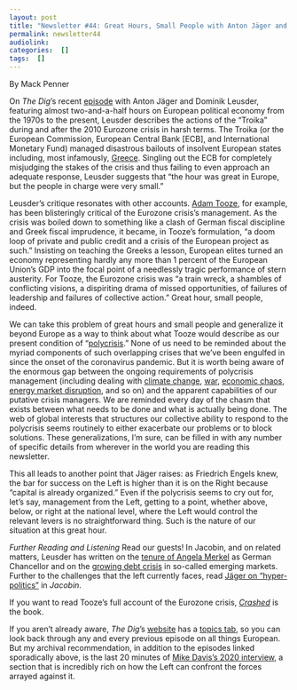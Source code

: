 ```yaml
---
layout: post
title: "Newsletter #44: Great Hours, Small People with Anton Jäger and Dominik Leusder"
permalink: newsletter44
audiolink: 
categories:  []
tags:  []
---
```

By Mack Penner

On *The Dig*’s recent [episode](https://thedigradio.com/podcast/europe-w-anton-jager-dominik-leusder) with Anton Jäger and Dominik Leusder, featuring almost two-and-a-half hours on European political economy from the 1970s to the present, Leusder describes the actions of the “Troika” during and after the 2010 Eurozone crisis in harsh terms. The Troika (or the European Commission, European Central Bank [ECB], and International Monetary Fund) managed disastrous bailouts of insolvent European states including, most infamously, [Greece](https://www.ft.com/content/b41ba724-4a20-407c-8bc2-e57351e65472). Singling out the ECB for completely misjudging the stakes of the crisis and thus failing to even approach an adequate response, Leusder suggests that “the hour was great in Europe, but the people in charge were very small.”

Leusder’s critique resonates with other accounts. [Adam Tooze](https://www.penguinrandomhouse.com/books/301357/crashed-by-adam-tooze), for example, has been blisteringly critical of the Eurozone crisis’s management. As the crisis was boiled down to something like a clash of German fiscal discipline and Greek fiscal imprudence, it became, in Tooze’s formulation, “a doom loop of private and public credit and a crisis of the European project as such.” Insisting on teaching the Greeks a lesson, European elites turned an economy representing hardly any more than 1 percent of the European Union’s GDP into the focal point of a needlessly tragic performance of stern austerity. For Tooze, the Eurozone crisis was “a train wreck, a shambles of conflicting visions, a dispiriting drama of missed opportunities, of failures of leadership and failures of collective action.” Great hour, small people, indeed.

We can take this problem of great hours and small people and generalize it beyond Europe as a way to think about what Tooze would describe as our present condition of “[polycrisis](https://adamtooze.substack.com/p/chartbook-130-defining-polycrisis).” None of us need to be reminded about the myriad components of such overlapping crises that we’ve been engulfed in since the onset of the coronavirus pandemic. But it is worth being aware of the enormous gap between the ongoing requirements of polycrisis management (including dealing with [climate change](https://www.ft.com/content/5de27c61-0095-4add-8076-7469b27a4bb8), [war](https://thedigradio.com/podcast/war-w-sophie-pinkham-and-nick-mulder), [economic chaos](https://thedigradio.com/podcast/inflation-politics-with-tim-barker), [energy market disruption](https://www.ft.com/content/918c604a-e087-4137-911d-1b7f98f4e670), and so on) and the apparent capabilities of our putative crisis managers. We are reminded every day of the chasm that exists between what needs to be done and what is actually being done. The web of global interests that structures our collective ability to respond to the polycrisis seems routinely to either exacerbate our problems or to block solutions. These generalizations, I’m sure, can be filled in with any number of specific details from wherever in the world you are reading this newsletter.

This all leads to another point that Jäger raises: as Friedrich Engels knew, the bar for success on the Left is higher than it is on the Right because “capital is already organized.” Even if the polycrisis seems to cry out for, let’s say, management from the Left, getting to a point, whether above, below, or right at the national level, where the Left would control the relevant levers is no straightforward thing. Such is the nature of our situation at this great hour.

*Further Reading and Listening*
Read our guests! In Jacobin, and on related matters, Leusder has written on the [tenure of Angela Merkel](https://jacobin.com/2021/12/angela-merkel-europe-europe-financial-crisis-global-market-division) as German Chancellor and on the [growing debt crisis](https://jacobin.com/2022/06/developing-world-dollar-debt-crisis-inflation) in so-called emerging markets. Further to the challenges that the left currently faces, read [Jäger on “hyper-politics”](https://jacobin.com/2022/02/from-post-politics-to-hyper-politics) in *Jacobin*.

If you want to read Tooze’s full account of the Eurozone crisis, *[Crashed](https://www.penguinrandomhouse.com/books/301357/crashed-by-adam-tooze)* is the book.

If you aren’t already aware, *The Dig*’s [website](https://thedigradio.com) has a [topics tab](https://thedigradio.com/categories), so you can look back through any and every previous episode on all things European. But my archival recommendation, in addition to the episodes linked sporadically above, is the last 20 minutes of [Mike Davis’s 2020 interview](https://thedigradio.com/podcast/mike-davis-on-this-moment), a section that is incredibly rich on how the Left can confront the forces arrayed against it.
